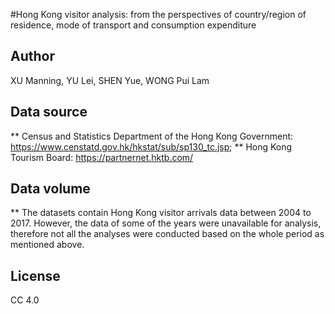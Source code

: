 #Hong Kong visitor analysis: from the perspectives of country/region of residence, mode of transport and consumption expenditure

## Author
XU Manning, YU Lei, SHEN Yue, WONG Pui Lam 

## Data source
** Census and Statistics Department of the Hong Kong Government: 
   https://www.censtatd.gov.hk/hkstat/sub/sp130_tc.jsp;
** Hong Kong Tourism Board: https://partnernet.hktb.com/

## Data volume
** The datasets contain Hong Kong visitor arrivals data between 2004 to 2017. However, the data of some of the years were unavailable for analysis, therefore not all the analyses were conducted based on the whole period as mentioned above.

## License
CC 4.0
